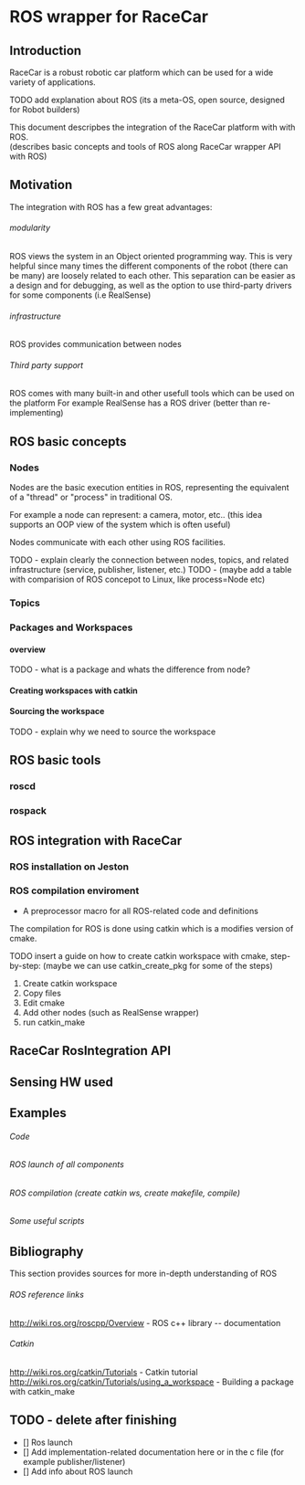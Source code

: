 # ROS wrapper for RaceCar





## Introduction

RaceCar is a robust robotic car platform which can be used for a wide variety of applications. 

TODO add explanation about ROS (its a meta-OS, open source, designed for Robot builders) 


This document descripbes the integration of the RaceCar platform with with ROS.  
(describes basic concepts and tools of ROS along RaceCar wrapper API with ROS)

## Motivation

The integration with ROS has a few great advantages:
###### modularity 
ROS views the system in an Object oriented programming way. 
This is very helpful since many times the different components of the robot (there can be many) 
are loosely related to each other. This separation can be easier as a design and for debugging, 
as well as the option to use third-party drivers for some components (i.e RealSense)

###### infrastructure 
ROS provides communication between nodes

###### Third party support  
ROS comes with many built-in and other usefull tools which can be used on the platform
For example RealSense has a ROS driver (better than re-implementing)

## ROS basic concepts

### Nodes

Nodes are the basic execution entities in ROS, representing the equivalent of a "thread" or "process" in traditional OS. 

For example a node can represent: a camera, motor, etc.. (this idea supports an OOP view of the system which is often useful)

Nodes communicate with each other using ROS facilities. 

TODO - explain clearly the connection between nodes, topics, and related infrastructure (service, publisher, listener, etc.)
TODO - (maybe add a table with comparision of ROS concepot to Linux, like process=Node etc)

### Topics

### Packages and Workspaces

#### overview

TODO - what is a package and whats the difference from node?



#### Creating workspaces with catkin

#### Sourcing the workspace
TODO - explain why we need to source the workspace

## ROS basic tools

### roscd
### rospack 


## ROS integration with RaceCar
### ROS installation on Jeston
### ROS compilation enviroment
- A preprocessor macro for all ROS-related code and definitions

The compilation for ROS is done using catkin which is a modifies version of cmake.

TODO insert a guide on how to create catkin workspace with cmake, step-by-step:
(maybe we can use catkin_create_pkg for some of the steps)
1. Create catkin workspace
2. Copy files
3. Edit cmake
4. Add other nodes (such as RealSense wrapper)
5. run catkin_make








## RaceCar RosIntegration API

## Sensing HW used
## Examples
###### Code
###### ROS launch of all components
###### ROS compilation (create catkin ws, create makefile, compile)
###### Some useful scripts

## Bibliography
This section provides sources for more in-depth understanding of ROS
###### ROS reference links
http://wiki.ros.org/roscpp/Overview - ROS c++ library -- documentation

###### Catkin

http://wiki.ros.org/catkin/Tutorials - Catkin tutorial
http://wiki.ros.org/catkin/Tutorials/using_a_workspace - Building a package with catkin_make


## TODO - delete after finishing
- [] Ros launch
- [] Add implementation-related documentation here or in the c file (for example publisher/listener)
- [] Add info about ROS launch